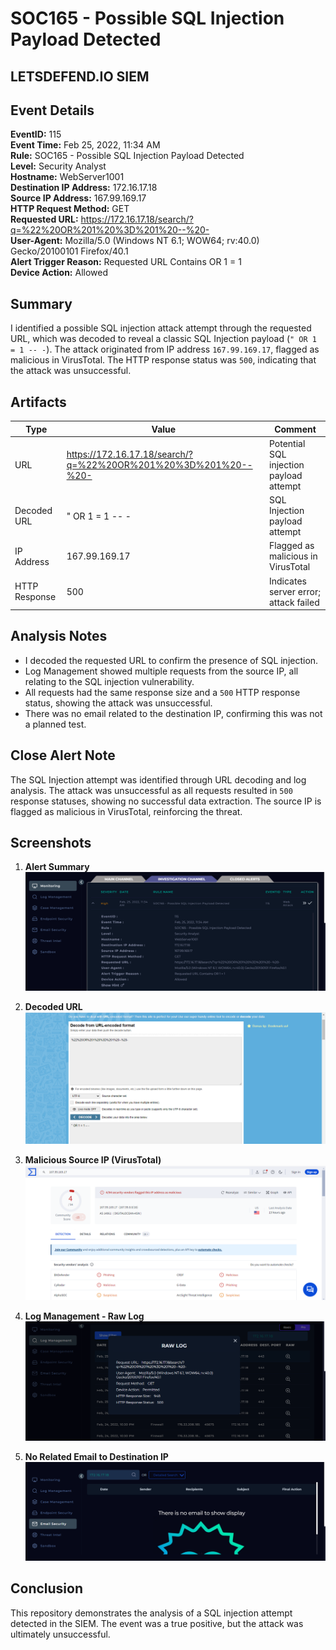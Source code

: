 # SOC165 - Possible SQL Injection Payload Detected
## LETSDEFEND.IO SIEM

## Event Details
**EventID:** 115  
**Event Time:** Feb 25, 2022, 11:34 AM  
**Rule:** SOC165 - Possible SQL Injection Payload Detected  
**Level:** Security Analyst  
**Hostname:** WebServer1001  
**Destination IP Address:** 172.16.17.18  
**Source IP Address:** 167.99.169.17  
**HTTP Request Method:** GET  
**Requested URL:** https://172.16.17.18/search/?q=%22%20OR%201%20%3D%201%20--%20-  
**User-Agent:** Mozilla/5.0 (Windows NT 6.1; WOW64; rv:40.0) Gecko/20100101 Firefox/40.1  
**Alert Trigger Reason:** Requested URL Contains OR 1 = 1  
**Device Action:** Allowed  

## Summary
I identified a possible SQL injection attack attempt through the requested URL, which was decoded to reveal a classic SQL Injection payload (`" OR 1 = 1 -- -`). The attack originated from IP address `167.99.169.17`, flagged as malicious in VirusTotal. The HTTP response status was `500`, indicating that the attack was unsuccessful.

## Artifacts
| Type          | Value                            | Comment                                   |
|---------------|----------------------------------|-------------------------------------------|
| URL           | https://172.16.17.18/search/?q=%22%20OR%201%20%3D%201%20--%20- | Potential SQL injection payload attempt   |
| Decoded URL   | " OR 1 = 1 -- -                  | SQL Injection payload attempt             |
| IP Address    | 167.99.169.17                    | Flagged as malicious in VirusTotal        |
| HTTP Response | 500                              | Indicates server error; attack failed     |

## Analysis Notes
- I decoded the requested URL to confirm the presence of SQL injection.  
- Log Management showed multiple requests from the source IP, all relating to the SQL injection vulnerability.
- All requests had the same response size and a `500` HTTP response status, showing the attack was unsuccessful.
- There was no email related to the destination IP, confirming this was not a planned test.

## Close Alert Note
The SQL Injection attempt was identified through URL decoding and log analysis. The attack was unsuccessful as all requests resulted in `500` response statuses, showing no successful data extraction. The source IP is flagged as malicious in VirusTotal, reinforcing the threat.

## Screenshots
1. **Alert Summary**  
   ![Alert Screenshot](screenshots/screenshot1.png)

2. **Decoded URL**  
   ![Decoded URL](screenshots/screenshot2.png)

3. **Malicious Source IP (VirusTotal)**  
   ![VirusTotal Screenshot](screenshots/screenshot3.png)

4. **Log Management - Raw Log**  
   ![Log Management Screenshot](screenshots/screenshot4.png)

5. **No Related Email to Destination IP**  
   ![No Related Email Screenshot](screenshots/screenshot5.png)

## Conclusion
This repository demonstrates the analysis of a SQL injection attempt detected in the SIEM. The event was a true positive, but the attack was ultimately unsuccessful.
